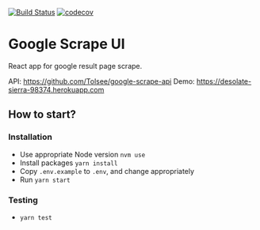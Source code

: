 [![Build Status](https://travis-ci.org/Tolsee/google-scrape-ui.svg?branch=master)](https://travis-ci.org/Tolsee/google-scrape-ui) [![codecov](https://codecov.io/gh/Tolsee/google-scrape-ui/branch/master/graph/badge.svg)](https://codecov.io/gh/Tolsee/google-scrape-ui)

# Google Scrape UI

React app for google result page scrape. 

API: https://github.com/Tolsee/google-scrape-api
Demo: https://desolate-sierra-98374.herokuapp.com

## How to start? 

### Installation

* Use appropriate Node version `nvm use`
* Install packages `yarn install`
* Copy `.env.example` to `.env`, and change appropriately 
* Run `yarn start`

### Testing

* `yarn test`
